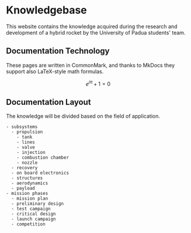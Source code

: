 # Knowledgebase

This website contains the knowledge acquired during the research and development of a hybrid rocket by the University of Padua students' team.

## Documentation Technology
These pages are written in CommonMark, and thanks to MkDocs they support also LaTeX-style math formulas.

$$ e^{i\pi} + 1 = 0 $$


## Documentation Layout
The knowledge will be divided based on the field of application.

    - subsystems
      - propulsion
        - tank
        - lines
        - valve
        - injection
        - combustion chamber
        - nozzle
      - recovery
      - on board electronics
      - structures
      - aerodynamics
      - payload
    - mission phases
      - mission plan
      - preliminary design
      - test campaign
      - critical design
      - launch campaign
      - competition
